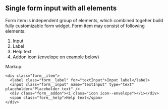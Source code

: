 ## Single form input with all elements

Form item is independent group of elements, which combined togeher build
fully customizable form widget. Form item may consist of following elements:

1. Input
2. Label
3. Help text
4. Addon icon (envelope on example below)

Markup:
```
<div class="form__item">
  <label class="form__label" for="textInput">Input label</label>
  <input class="form__input" name="textInput" type="text" placeholder="Placeholder text" />
  <div class="form__addon"><i class="icon icon--envelope"></i></div>
  <span class="form__help">Help text</span>
</div>
```